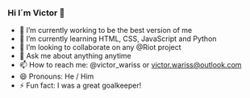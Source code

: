 ### Hi I´m Victor 👋

- 🔭 I’m currently working to be the best version of me
- 🌱 I’m currently learning HTML, CSS, JavaScript and Python
- 👯 I’m looking to collaborate on any @Riot project
- 💬 Ask me about anything anytime
- 📫 How to reach me: @victor_wariss or victor.wariss@outlook.com
- 😄 Pronouns: He / Him
- ⚡ Fun fact: I was a great goalkeeper!

